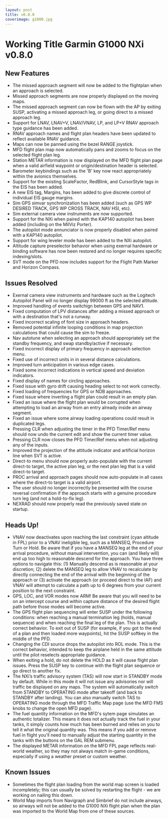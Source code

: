 ```yaml
---
layout: post
title: v0.8.0
coverimage: g1000.jpg
---
```

# Working Title Garmin G1000 NXi v0.8.0

## New Features
* The missed approach segment will now be added to the flightplan when an approach is selected.
* Missed approach segments are now properly displayed on the moving maps.
* The missed approach segment can now be flown with the AP by exiting SUSP, activating a missed approach leg, or going direct to a missed approach leg.
* Support for LNAV, LNAV+V, LNAV/VNAV, LP, and LP+V RNAV approach type guidance has been added.
* RNAV approach names and flight plan headers have been updated to reflect available RNAV guidance.
* Maps can now be panned using the bezel RANGE joystick.
* MFD flight plan map now automatically pans and zooms to focus on the selected flight plan leg.
* Station METAR information is now displayed on the MFD flight plan page when a valid airfield waypoint or origin/destination header is selected.
* Barometer keybindings such as the 'B' key now react appropriately within the avionics themselves.
* Support for the existing ScaleFactor, RedBlink, and CursorStyle tags in the EIS has been added.
* A new EIS tag, Margins, has been added to give discrete control of individual EIS gauge margins.
* Sim GPS simvar synchronization has been added (such as GPS WP DESIRED TRACK, GPS WP CROSS TRACK, NAV HSI, etc).
* Sim external camera view instruments are now supported.
* Support for the NXi when paired with the KAP140 autopilot has been added (including on the MilViz Porter).
* The autopilot mode annunciator is now properly disabled when paired with a KAP140 autopilot.
* Support for wing leveler mode has been added to the NXi autopilot.
* Altitude capture preselector behavior when using exernal hardware or binding software has now been restored and no longer requires specific indexing/slots.
* SVT mode on the PFD now includes support for the Flight Path Marker and Horizon Compass.

## Issues Resolved
* Exernal camera view instruments and hardware such as the Logitech Autopilot Panel will no longer display 99000 ft as the selected altitude.
* Improved handling of events switchign between GPS and NAV1.
* Fixed computation of LPV distances after adding a missed approach or with a destination that's not a runway.
* Fixed incorrect scaling of font size in approach headers.
* Removed potential infinite looping conditions in map projection calculations that could cause the sim to freeze.
* Nav autotune when selecting an approach should appropriately set the standby frequency, and swap standby/active if necessary.
* Fixed incorrect display of primary frequency in approach selection menu.
* Fixed use of incorrect units in in several distance calculations.
* Improved turn anticipation in various edge cases.
* Fixed some incorrect indications in vertical speed and deviation indicators.
* Fixed display of names for circling approaches.
* Fixed issue with gyro drift causing heading select to not work correctly.
* Fixed loading of frequencies for GPS or NDB approaches.
* Fixed issue where inverting a flight plan could result in an empty plan.
* Fixed an issue where the flight plan would be corrupted when attempting to load an airway from an entry already inside an airway segment.
* Fixed an issue where some airway loading operations could result in duplicated legs.
* Pressing CLR when adjusting the timer in the PFD Timer/Ref menu should now undo the current edit and show the current timer value.
* Pressing CLR now closes the PFD Timer/Ref menu when not adjusting any of the inputs.
* Improved the projection of the attitude indicator and artificial horizon line when SVT is active.
* Direct-to menu should now properly auto-populate with the current direct-to target, the active plan leg, or the next plan leg that is a valid direct-to target.
* PROC arrival and approach pages should now auto-populate in all cases where the direct-to target is a valid airport.
* The user should no longer incorrectly be presented with the course reversal confirmation if the approach starts with a genuine procedure turn leg (and not a hold-to-fix leg).
* NEXRAD should now properly read the previously saved state on startup.

## Heads Up!
* VNAV now deactivates upon reaching the last constraint (cyan altitude in FPL) prior to a VNAV ineligible leg, such as a MANSEQ, Procedure Turn or Hold. Be aware that if you have a MANSEQ leg at the end of your arrival procedure, without manual intervention, you can (and likely will) end up too high to reasonable descend for the approach. You have three options to navigate this: (1) Manually descend as is reasonable at your discretion; (2) delete the MANSEQ leg to allow VNAV to recalculate by directly connecting the end of the arrival with the beginning of the approach or (3) activate the approach (or proceed direct to the IAF) and VNAV will attempt to calculate a path up to 6 degrees from your current position to the next constraint.
* GPS, LOC, and VOR modes now ARM! Be aware that you will need to be on an intercept course and within capture distance of the desired flight path before those modes will become active.
* The GPS flight plan sequencing will enter SUSP under the following conditions: when reaching a manual termination leg (holds, manual sequence) and when reaching the final leg of the plan. This is actually correct behavior. To exit out of SUSP (for example, if you got to the end of a plan and then loaded more waypoints), hit the SUSP softkey in the middle of the PFD.
* Changing the CDI source drops the autopilot into ROL mode. This is the correct behavior, intended to keep the airplane held in the same attitude until the pilot reselects appropriate guidance.
* When exiting a hold, do not delete the HOLD as it will cause flight plan issues. Press the SUSP key to continue with the flight plan sequence or go direct to another fix.
* The NXi’s traffic advisory system (TAS) will now start in STANDBY mode by default. While in this mode it will not issue any advisories nor will traffic be displayed on any maps. The system will automatically switch from STANDBY to OPERATING mode after takeoff (and back to STANDBY after landing). You can also manually switch TAS to OPERATING mode through the MFD Traffic Map page (use the MFD FMS knobs to change the open MFD page).
* The fuel quantity information on the MFD's sytem page simulates an authentic totalizer. This means it does not actually track the fuel in your tanks, it simply counts how much has been burned and relies on you to tell it what the original quantity was. This means if you add or remove fuel in flight you'll need to manually adjust the starting quantity in the tanks with the buttons on the GAL REM submenu.
* The displayed METAR information on the MFD FPL page reflects real-world weather, so they may not always match in-game conditions, especially if using a weather preset or custom weather.

## Known Issues
* Sometimes the flight plan loading from the world map screen is loaded incompletely; this can usually be solved by restarting the flight - we are working on nailing this down.
* World Map imports from Navigraph and Simbrief do not include airways, so airways will not be added to the G1000 NXi flight plan when the plan was imported to the World Map from one of these sources.

